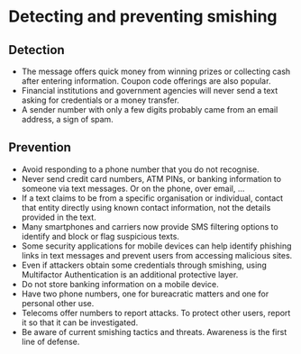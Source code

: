 # Detecting and preventing smishing

## Detection

* The message offers quick money from winning prizes or collecting cash after entering information. Coupon code offerings are also popular.
* Financial institutions and government agencies will never send a text asking for credentials or a money transfer.
* A sender number with only a few digits probably came from an email address, a sign of spam.

## Prevention

* Avoid responding to a phone number that you do not recognise.
* Never send credit card numbers, ATM PINs, or banking information to someone via text messages. Or on the phone, over email, ...
* If a text claims to be from a specific organisation or individual, contact that entity directly using known contact information, not the details provided in the text.
* Many smartphones and carriers now provide SMS filtering options to identify and block or flag suspicious texts.
* Some security applications for mobile devices can help identify phishing links in text messages and prevent users from accessing malicious sites.
* Even if attackers obtain some credentials through smishing, using Multifactor Authentication is an additional protective layer.
* Do not store banking information on a mobile device. 
* Have two phone numbers, one for bureacratic matters and one for personal other use.
* Telecoms offer numbers to report attacks. To protect other users, report it so that it can be investigated. 
* Be aware of current smishing tactics and threats. Awareness is the first line of defense.
